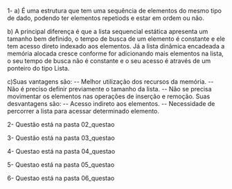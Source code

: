 1-
a) É uma estrutura que tem uma sequência de elementos do mesmo tipo de dado, podendo ter elementos repetiods e estar em ordem ou não.



b) A principal diferença é que a lista sequencial estática apresenta um tamanho bem definido, o tempo de busca de um elemento é constante e ele tem acesso direto indexado aos elementos. Já a lista dinâmica encadeada a memória alocada cresce conforme for adicionando mais elementos na lista, o seu tempo de busca não é constante e o seu acesso é através de um ponteiro do tipo Lista.

c)Suas vantagens são: 
-- Melhor utilização dos recursos da memória.
-- Não é preciso definir previamente o tamanho da lista.
-- Não se precisa movimentar os elementos nas operações de inserção e remoção.
Suas desvantagens são:
-- Acesso indireto aos elementos.
-- Necessidade de percorrer a lista para acessar determinado elemento.

2-
Questão está na pasta 02_questao

3- 
Questão está na pasta 03_questao

4-
Questao está na pasta 04_questao

5-
Questao está na pasta 05_questao

6-
Questao está na pasta 06_questao


